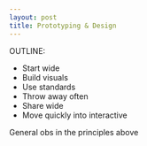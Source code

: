 ```yaml
---
layout: post
title: Prototyping & Design
---
```


OUTLINE:
- Start wide
- Build visuals
- Use standards
- Throw away often
- Share wide
- Move quickly into interactive

General obs in the principles above
